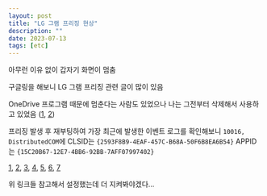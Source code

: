 ```yaml
---
layout: post
title: "LG 그램 프리징 현상"
description: ""
date: 2023-07-13
tags: [etc]
---
```


아무런 이유 없이 갑자기 화면이 멈춤

구글링을 해보니 LG 그램 프리징 관련 글이 많이 있음

OneDrive 프로그램 때문에 멈춘다는 사람도 있었으나 나는 그전부터 삭제해서 사용하고 있었음 (<a href="https://www.clien.net/service/board/park/13221872">1</a>, <a href="https://www.fmkorea.com/3160999112">2</a>)

프리징 발생 후 재부팅하여 가장 최근에 발생한 이벤트 로그를 확인해보니 `10016, DistributedCOM`에 CLSID는 `{2593F8B9-4EAF-457C-B68A-50F6B8EA6B54}` APPID는 `{15C20B67-12E7-4BB6-92BB-7AFF07997402}`

<a href="https://tiplog.co.kr/1422">1</a>, <a href="https://itsvc.tistory.com/entry/%EC%9D%B4%EB%B2%A4%ED%8A%B8-ID-10016-DistributedCOM-%EC%98%A4%EB%A5%98-%ED%95%B4%EA%B2%B0-%EB%B0%A9%EB%B2%95">2</a>, <a href="https://showering.tistory.com/144">3</a>, <a href="https://gall.dcinside.com/m/td2/264445">4</a>, <a href="https://www.backyrd.net/entry/20211004/1633347934">5</a>, <a href="https://learn.microsoft.com/ko-kr/troubleshoot/windows-client/application-management/event-10016-logged-when-accessing-dcom">6</a>, <a href="https://answers.microsoft.com/ko-kr/windows/forum/all/%EC%9D%B4%EB%B2%A4%ED%8A%B8id-10016-distributedcom/c6572cb7-4143-4417-a9b2-4444971daf0b">7</a>

위 링크들 참고해서 설정했는데 더 지켜봐야겠다...
